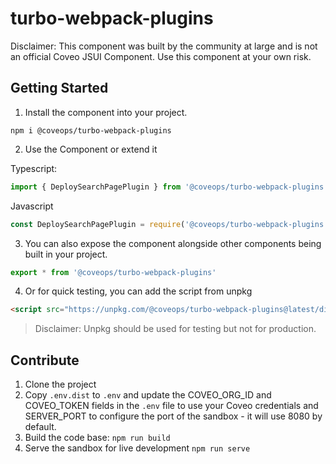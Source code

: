 # turbo-webpack-plugins

Disclaimer: This component was built by the community at large and is not an official Coveo JSUI Component. Use this component at your own risk.

## Getting Started

1. Install the component into your project.

```
npm i @coveops/turbo-webpack-plugins
```

2. Use the Component or extend it

Typescript:

```javascript
import { DeploySearchPagePlugin } from '@coveops/turbo-webpack-plugins';
```

Javascript

```javascript
const DeploySearchPagePlugin = require('@coveops/turbo-webpack-plugins').DeploySearchPagePlugin;
```

3. You can also expose the component alongside other components being built in your project.

```javascript
export * from '@coveops/turbo-webpack-plugins'
```

4. Or for quick testing, you can add the script from unpkg

```html
<script src="https://unpkg.com/@coveops/turbo-webpack-plugins@latest/dist/index.min.js"></script>
```

> Disclaimer: Unpkg should be used for testing but not for production.

## Contribute

1. Clone the project
2. Copy `.env.dist` to `.env` and update the COVEO_ORG_ID and COVEO_TOKEN fields in the `.env` file to use your Coveo credentials and SERVER_PORT to configure the port of the sandbox - it will use 8080 by default.
3. Build the code base: `npm run build`
4. Serve the sandbox for live development `npm run serve`